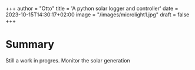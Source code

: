 +++
author = "Otto"
title = 'A python solar logger and controller'
date = 2023-10-15T14:30:17+02:00
image = "/images/microlight1.jpg"
draft = false
+++

# Summary
Still a work in progres.
Monitor the solar generation    